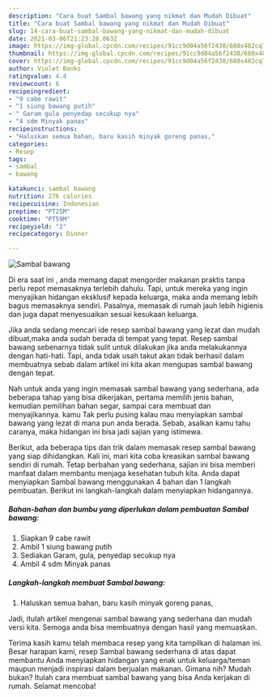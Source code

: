 ```yaml
---
description: "Cara buat Sambal bawang yang nikmat dan Mudah Dibuat"
title: "Cara buat Sambal bawang yang nikmat dan Mudah Dibuat"
slug: 14-cara-buat-sambal-bawang-yang-nikmat-dan-mudah-dibuat
date: 2021-03-06T21:23:28.063Z
image: https://img-global.cpcdn.com/recipes/91cc9d04a56f2438/680x482cq70/sambal-bawang-foto-resep-utama.jpg
thumbnail: https://img-global.cpcdn.com/recipes/91cc9d04a56f2438/680x482cq70/sambal-bawang-foto-resep-utama.jpg
cover: https://img-global.cpcdn.com/recipes/91cc9d04a56f2438/680x482cq70/sambal-bawang-foto-resep-utama.jpg
author: Violet Banks
ratingvalue: 4.4
reviewcount: 6
recipeingredient:
- "9 cabe rawit"
- "1 siung bawang putih"
- " Garam gula penyedap secukup nya"
- "4 sdm Minyak panas"
recipeinstructions:
- "Haluskan semua bahan, baru kasih minyak goreng panas,"
categories:
- Resep
tags:
- sambal
- bawang

katakunci: sambal bawang 
nutrition: 276 calories
recipecuisine: Indonesian
preptime: "PT25M"
cooktime: "PT59M"
recipeyield: "2"
recipecategory: Dinner

---
```



![Sambal bawang](https://img-global.cpcdn.com/recipes/91cc9d04a56f2438/680x482cq70/sambal-bawang-foto-resep-utama.jpg)

Di era  saat ini , anda memang dapat mengorder makanan praktis tanpa perlu repot memasaknya terlebih dahulu. Tapi, untuk mereka yang ingin menyajikan hidangan eksklusif kepada keluarga, maka anda memang lebih bagus memasaknya sendiri. Pasalnya, memasak di rumah jauh lebih higienis dan juga dapat menyesuaikan sesuai kesukaan keluarga.

Jika anda sedang mencari ide resep sambal bawang yang lezat dan mudah dibuat,maka anda sudah berada di tempat yang tepat. Resep sambal bawang  sebenarnya tidak sulit untuk dilakukan jika anda melakukannya dengan hati-hati. Tapi, anda tidak usah takut akan tidak berhasil dalam membuatnya 
sebab dalam artikel ini kita akan mengupas sambal bawang dengan tepat.  



Nah untuk anda yang ingin memasak sambal bawang yang sederhana, ada beberapa tahap yang bisa dikerjakan, pertama memilih jenis bahan, kemudian pemilihan bahan segar, sampai cara membuat dan menyajikannya. kamu Tak perlu pusing kalau mau menyiapkan sambal bawang yang lezat di mana pun anda berada. Sebab, asalkan kamu  tahu caranya, maka hidangan ini bisa jadi sajian yang istimewa.

Berikut, ada beberapa tips dan trik dalam memasak resep sambal bawang yang siap dihidangkan. Kali ini, mari kita coba kreasikan sambal bawang sendiri di rumah. Tetap berbahan yang sederhana, sajian ini bisa memberi manfaat dalam membantu menjaga kesehatan tubuh kita. Anda dapat menyiapkan Sambal bawang menggunakan 4 bahan dan 1 langkah pembuatan. Berikut ini langkah-langkah dalam menyiapkan hidangannya.

<!--inarticleads1-->

##### Bahan-bahan dan bumbu yang diperlukan dalam pembuatan Sambal bawang:

1. Siapkan 9 cabe rawit
1. Ambil 1 siung bawang putih
1. Sediakan  Garam, gula, penyedap secukup nya
1. Ambil 4 sdm Minyak panas




<!--inarticleads2-->

##### Langkah-langkah membuat Sambal bawang:

1. Haluskan semua bahan, baru kasih minyak goreng panas,




Jadi, itulah artikel mengenai  sambal bawang  yang sederhana dan mudah versi kita. Semoga anda bisa membuatnya dengan hasil yang memuaskan. 

Terima kasih kamu telah membaca resep yang kita tampilkan di halaman ini. Besar harapan kami, resep  Sambal bawang sederhana di atas dapat membantu Anda menyiapkan hidangan yang enak untuk keluarga/teman maupun menjadi inspirasi dalam berjualan makanan. Gimana nih? Mudah bukan? Itulah cara membuat sambal bawang yang bisa Anda kerjakan di rumah. Selamat mencoba!

